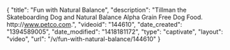 {
    "title": "Fun with Natural Balance",
    "description": "Tillman the Skateboarding Dog and Natural Balance Alpha Grain Free Dog Food. http:\/\/www.petco.com.",
    "videoid": "144610",
    "date_created": "1394589005",
    "date_modified": "1418181172",
    "type": "captivate",
    "layout": "video",
    "url": "\/v\/fun-with-natural-balance\/144610"
}